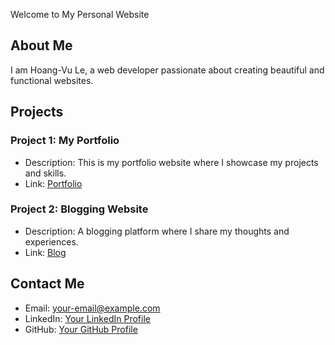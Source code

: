 Welcome to My Personal Website

## About Me
I am Hoang-Vu Le, a web developer passionate about creating beautiful and functional websites.

## Projects
### Project 1: My Portfolio
- Description: This is my portfolio website where I showcase my projects and skills.
- Link: [Portfolio](link-to-your-portfolio)

### Project 2: Blogging Website
- Description: A blogging platform where I share my thoughts and experiences.
- Link: [Blog](link-to-your-blog)

## Contact Me
- Email: your-email@example.com
- LinkedIn: [Your LinkedIn Profile](link-to-your-linkedin-profile)
- GitHub: [Your GitHub Profile](link-to-your-github-profile)
